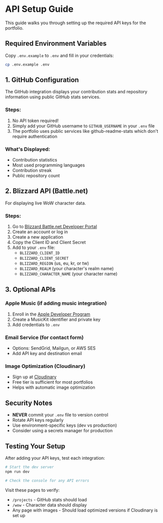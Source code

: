 # API Setup Guide

This guide walks you through setting up the required API keys for the portfolio.

## Required Environment Variables

Copy `.env.example` to `.env` and fill in your credentials:

```bash
cp .env.example .env
```

## 1. GitHub Configuration

The GitHub integration displays your contribution stats and repository information using public GitHub stats services.

### Steps:
1. No API token required!
2. Simply add your GitHub username to `GITHUB_USERNAME` in your `.env` file
3. The portfolio uses public services like github-readme-stats which don't require authentication

### What's Displayed:
- Contribution statistics
- Most used programming languages
- Contribution streak
- Public repository count

## 2. Blizzard API (Battle.net)

For displaying live WoW character data.

### Steps:
1. Go to [Blizzard Battle.net Developer Portal](https://develop.battle.net/)
2. Create an account or log in
3. Create a new application
4. Copy the Client ID and Client Secret
5. Add to your `.env` file:
   - `BLIZZARD_CLIENT_ID`
   - `BLIZZARD_CLIENT_SECRET`
   - `BLIZZARD_REGION` (us, eu, kr, or tw)
   - `BLIZZARD_REALM` (your character's realm name)
   - `BLIZZARD_CHARACTER_NAME` (your character name)

## 3. Optional APIs

### Apple Music (if adding music integration)
1. Enroll in the [Apple Developer Program](https://developer.apple.com/programs/)
2. Create a MusicKit identifier and private key
3. Add credentials to `.env`

### Email Service (for contact form)
- Options: SendGrid, Mailgun, or AWS SES
- Add API key and destination email

### Image Optimization (Cloudinary)
- Sign up at [Cloudinary](https://cloudinary.com/)
- Free tier is sufficient for most portfolios
- Helps with automatic image optimization

## Security Notes

- **NEVER** commit your `.env` file to version control
- Rotate API keys regularly
- Use environment-specific keys (dev vs production)
- Consider using a secrets manager for production

## Testing Your Setup

After adding your API keys, test each integration:

```bash
# Start the dev server
npm run dev

# Check the console for any API errors
```

Visit these pages to verify:
- `/projects` - GitHub stats should load
- `/wow` - Character data should display
- Any page with images - Should load optimized versions if Cloudinary is set up